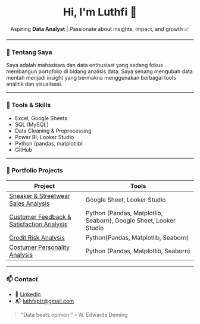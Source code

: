 <h1 align="center">Hi, I'm Luthfi 👋</h1>

<p align="center">
  Aspiring <strong>Data Analyst</strong> | Passionate about insights, impact, and growth 📈
</p>

---

### 💼 Tentang Saya
Saya adalah mahasiswa dan data enthusiast yang sedang fokus membangun portofolio di bidang analisis data. Saya senang mengubah data mentah menjadi insight yang bermakna menggunakan berbagai tools analitik dan visualisasi.

---

### 🧰 Tools & Skills
-  Excel, Google Sheets
-  SQL (MySQL)
-  Data Cleaning & Preprocessing
-  Power BI, Looker Studio
-  Python (pandas, matplotlib)
-  GitHub

---

### 📁 Portfolio Projects

| Project | Tools |
|--------|-------| 
| [Sneaker & Streetwear Sales Analysis](https://github.com/luthfisaputra/Sneaker-Streetwear-Sales-Analysis-) | Google Sheet, Looker Studio |  
| [Customer Feedback & Satisfaction Analysis](https://github.com/luthfisaputra/Customer-Feedback-Satisfaction-Analysis) | Python (Pandas, Matplotlib, Seaborn), Google Sheet, Looker Studio|
| [Credit Risk Analysis](https://github.com/luthfisaputra/Credit_Risk_Analysis) | Python(Pandas, Matplotlib, Seaborn) |
| [Costumer Personality Analysis](https://github.com/luthfisaputra/Costumer_Personality_Analysis) | Python (Pandas, Matplotlib, Seaborn) |

---

### 📫 Contact
- 🔗 [LinkedIn](https://www.linkedin.com/in/muhammadluthfisaputra1926h)
- 📬 luthfsptr@gmail.com


> “Data beats opinion.” – W. Edwards Deming

